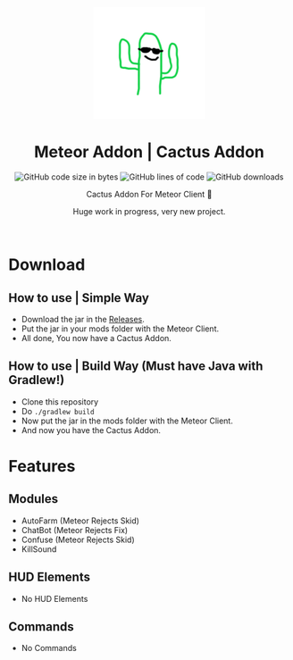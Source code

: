 
<div align="center">
    <img src="https://github.com/77panic/CactusAddon/blob/main/src/main/resources/assets/template/icon.png" width="200"/>


# Meteor Addon | Cactus Addon

<div>
    <img src="https://img.shields.io/github/languages/code-size/77panic/CactusAddon" alt="GitHub code size in bytes"/>
    <img src="https://img.shields.io/endpoint?url=https://ghloc.vercel.app/api/77panic/CactusAddon/badge?filter=.java$&label=lines%20of%20code&color=blue" alt="GitHub lines of code"/>
    <img src="https://img.shields.io/github/downloads/77panic/CactusAddon/total" alt="GitHub downloads"/>
</div>

<div>
    <p></p>
    <p>Cactus Addon For Meteor Client 🤑</p>
    <p>Huge work in progress, very new project.</p>
</div>

</div>

<br>

# Download

## How to use | Simple Way

- Download the jar in the [Releases](https://github.com/77panic/CactusAddon/releases).
- Put the jar in your mods folder with the Meteor Client.
- All done, You now have a Cactus Addon.

## How to use | Build Way (Must have Java with Gradlew!)

- Clone this repository
- Do `./gradlew build`
- Now put the jar in the mods folder with the Meteor Client.
- And now you have the Cactus Addon.

# Features

## Modules

- AutoFarm (Meteor Rejects Skid)
- ChatBot (Meteor Rejects Fix)
- Confuse (Meteor Rejects Skid)
- KillSound

## HUD Elements

- No HUD Elements

## Commands

- No Commands
